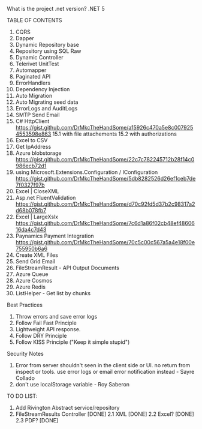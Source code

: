 

What is the project .net version? .NET 5

TABLE OF CONTENTS
1. CQRS
2. Dapper
3. Dynamic Repository base
4. Repository using SQL Raw
5. Dynamic Controller
6. Telerivet UnitTest
7. Automapper
8. Paginated API
9. ErrorHandlers
10. Dependency Injection
11. Auto Migration
12. Auto Migrating seed data
13. ErrorLogs and AuditLogs
14. SMTP Send Email 
15. C# HttpClient
 https://gist.github.com/DrMkcTheHandSome/a15926c470a5e8c0079254553598e863
  15.1 with file attachements 
  15.2 with authorizations
16. Excel to CSV 
17. Get IpAddress
18. Azure blobstorage
  https://gist.github.com/DrMkcTheHandSome/22c7c782245712b28f14c0986ecb72d1
19. using Microsoft.Extensions.Configuration / IConfiguration
  https://gist.github.com/DrMkcTheHandSome/5db8282526d26ef1ceb7de7f0327f97b
20. Excel | CloseXML
21. Asp.net FluentValidation
   https://gist.github.com/DrMkcTheHandSome/d70c92fd5d37b2c98317a2d68b078fb7
22. Excel | LargeXslx
   https://gist.github.com/DrMkcTheHandSome/7c6d1a86f02cb48ef4860616da4c7d43
23. Paynamics Payment Integration
    https://gist.github.com/DrMkcTheHandSome/70c5c00c567a5a4e18f00e755950b6a6
24. Create XML Files
25. Send Grid Email
26. FileStreamResult - API Output Documents
27. Azure Queue
28. Azure Cosmos
29. Azure Redis
30. ListHelper - Get list by chunks

Best Practices
1. Throw errors and save error logs
2. Follow Fail Fast Principle
3. Lightweight API response.
4. Follow DRY Principle
5. Follow KISS Principle ("Keep it simple stupid")

Security Notes
1. Error from server shouldn't seen in the client side or UI. no return from inspect or tools. use error logs or email error notification instead - Sayre Collado
2. don't use localStorage variable - Roy Saberon


TO DO LIST:
1. Add Rivington Abstract service/repository
2. FileStreamResults Controller [DONE]
  2.1 XML [DONE]
  2.2 Excel? [DONE]
  2.3 PDF? [DONE]